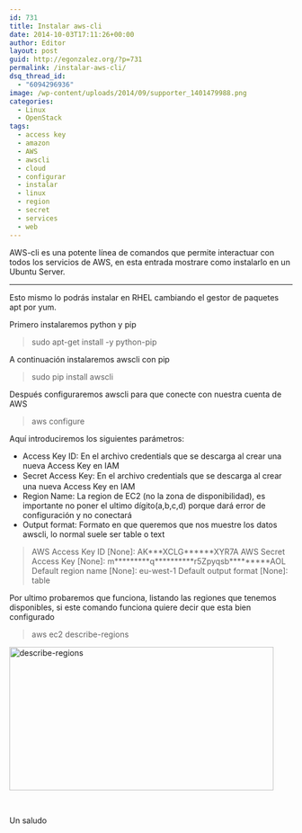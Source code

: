 ```yaml
---
id: 731
title: Instalar aws-cli
date: 2014-10-03T17:11:26+00:00
author: Editor
layout: post
guid: http://egonzalez.org/?p=731
permalink: /instalar-aws-cli/
dsq_thread_id:
  - "6094296936"
image: /wp-content/uploads/2014/09/supporter_1401479988.png
categories:
  - Linux
  - OpenStack
tags:
  - access key
  - amazon
  - AWS
  - awscli
  - cloud
  - configurar
  - instalar
  - linux
  - region
  - secret
  - services
  - web
---
```

AWS-cli es una potente línea de comandos que permite interactuar con todos los servicios de AWS, en esta entrada mostrare como instalarlo en un Ubuntu Server.<!--more-->

<hr />

Esto mismo lo podrás instalar en RHEL cambiando el gestor de paquetes apt por yum.

Primero instalaremos python y pip
<blockquote>sudo apt-get install -y python-pip</blockquote>
A continuación instalaremos awscli con pip
<blockquote>sudo pip install awscli</blockquote>
Después configuraremos awscli para que conecte con nuestra cuenta de AWS
<blockquote>aws configure</blockquote>
Aquí introduciremos los siguientes parámetros:
<ul>
	<li>Access Key ID: En el archivo credentials que se descarga al crear una nueva Access Key en IAM</li>
	<li>Secret Access Key:<span style="line-height: 20.7999992370605px;"> En el archivo credentials que se descarga al crear una nueva Access Key en IAM</span></li>
	<li>Region Name: La region de EC2 (no la zona de disponibilidad), es importante no poner el ultimo dígito(a,b,c,d) porque dará error de configuración y no conectará</li>
	<li>Output format: Formato en que queremos que nos muestre los datos awscli, lo normal suele ser table o text</li>
</ul>
<blockquote>AWS Access Key ID [None]: AK***XCLG******XYR7A
AWS Secret Access Key [None]: m*********q**********r5Zpyqsb*********AOL
Default region name [None]: eu-west-1
Default output format [None]: table</blockquote>
Por ultimo probaremos que funciona, listando las regiones que tenemos disponibles, si este comando funciona quiere decir que esta bien configurado
<blockquote>aws ec2 describe-regions</blockquote>
<div>
<div>

<a href="http://vps38574.vps.ovh.ca/wp-content/uploads/2014/09/describe-regions.png"><img class="aligncenter size-full wp-image-739" src="http://vps38574.vps.ovh.ca/wp-content/uploads/2014/09/describe-regions.png" alt="describe-regions" width="470" height="255" /></a>

&nbsp;

</div>
<div></div>
</div>
Un saludo